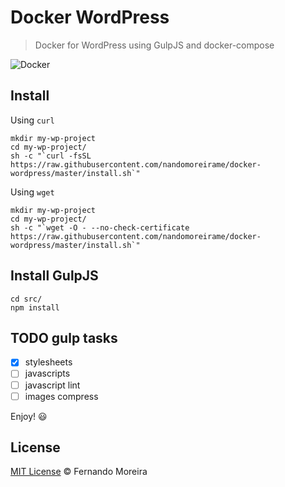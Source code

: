 # Docker WordPress

> Docker for WordPress using GulpJS and docker-compose

![Docker](http://blog.rivendel.com.br/wp-content/uploads/2015/01/docker-image.png)

## Install

Using `curl`

```
mkdir my-wp-project
cd my-wp-project/
sh -c "`curl -fsSL https://raw.githubusercontent.com/nandomoreirame/docker-wordpress/master/install.sh`"
```

Using `wget`

```
mkdir my-wp-project
cd my-wp-project/
sh -c "`wget -O - --no-check-certificate https://raw.githubusercontent.com/nandomoreirame/docker-wordpress/master/install.sh`"
```

## Install GulpJS

```
cd src/
npm install
```

## TODO gulp tasks

 - [x] stylesheets
 - [ ] javascripts
 - [ ] javascript lint
 - [ ] images compress

Enjoy! :smiley:

## License

[MIT License](/LICENSE) © Fernando Moreira
